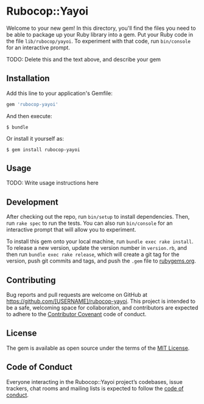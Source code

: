 # Rubocop::Yayoi

Welcome to your new gem! In this directory, you'll find the files you need to be able to package up your Ruby library into a gem. Put your Ruby code in the file `lib/rubocop/yayoi`. To experiment with that code, run `bin/console` for an interactive prompt.

TODO: Delete this and the text above, and describe your gem

## Installation

Add this line to your application's Gemfile:

```ruby
gem 'rubocop-yayoi'
```

And then execute:

    $ bundle

Or install it yourself as:

    $ gem install rubocop-yayoi

## Usage

TODO: Write usage instructions here

## Development

After checking out the repo, run `bin/setup` to install dependencies. Then, run `rake spec` to run the tests. You can also run `bin/console` for an interactive prompt that will allow you to experiment.

To install this gem onto your local machine, run `bundle exec rake install`. To release a new version, update the version number in `version.rb`, and then run `bundle exec rake release`, which will create a git tag for the version, push git commits and tags, and push the `.gem` file to [rubygems.org](https://rubygems.org).

## Contributing

Bug reports and pull requests are welcome on GitHub at https://github.com/[USERNAME]/rubocop-yayoi. This project is intended to be a safe, welcoming space for collaboration, and contributors are expected to adhere to the [Contributor Covenant](http://contributor-covenant.org) code of conduct.

## License

The gem is available as open source under the terms of the [MIT License](https://opensource.org/licenses/MIT).

## Code of Conduct

Everyone interacting in the Rubocop::Yayoi project’s codebases, issue trackers, chat rooms and mailing lists is expected to follow the [code of conduct](https://github.com/[USERNAME]/rubocop-yayoi/blob/master/CODE_OF_CONDUCT.md).
